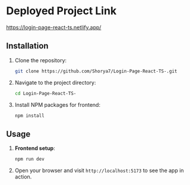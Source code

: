 # Deployed Project Link
https://login-page-react-ts.netlify.app/


## Installation

1. Clone the repository:
    ```bash
    git clone https://github.com/Shorya7/Login-Page-React-TS-.git
    ```
2. Navigate to the project directory:
    ```bash
    cd Login-Page-React-TS-
    ```
3. Install NPM packages for frontend:
    ```bash
    npm install
    ```

## Usage

1. **Frontend setup**:
    ```bash
    npm run dev
    ```
2. Open your browser and visit `http://localhost:5173` to see the app in action.


